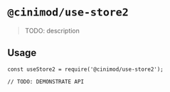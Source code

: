 # `@cinimod/use-store2`

> TODO: description

## Usage

```
const useStore2 = require('@cinimod/use-store2');

// TODO: DEMONSTRATE API
```
